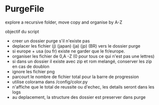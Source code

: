 # PurgeFile
explore a recursive folder, move copy and organise by A-Z

objectif du script

- creer un dossier purge s'il n'existe pas
- deplacer les fichier (j) (japan) (ja) (jp) (BR) vers le dossier purge
- si europe + usa (ou fr) existe ne garder que le fr/europe.
- organiser les fichier de 0,A -Z (0 pour tous ce qui n'est pas une lettres)
- si dans un dossier il existe avec zip et rom melangé, conserver les zip en cas de doublon
- ignore les fichier png
- parcourt le nombre de fichier total pour la barre de progression
- utilise colorama dans /config/color.py
- n'affiche que le total de reussite ou d'echec, les details seront dans les logs
- au deplacement, la structure des dossier est preserver dans purge
